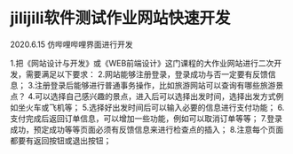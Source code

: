 # jilijili软件测试作业网站快速开发
2020.6.15
仿哔哩哔哩界面进行开发

1.把《网站设计与开发》或《WEB前端设计》这门课程的大作业网站进行二次开发，需要满足以下要求：
2.网站能够注册登录，登录成功与否一定要有反馈信息；
3.注册登录后能够进行普通事务操作，比如旅游网站可以查询有哪些旅游景点？
4.可以选择自己感兴趣的景点，进入后可以选择出发时间，选择出发方式例如坐火车或飞机等；
5.选择好出发时间后可以输入必要的信息进行支付功能；
6.支付完成后返回订单信息，可以增加一些功能，例如可以取消订单等等；
7.登录成功，预定成功等等页面必须有反馈信息来进行检查点的插入；
8.注意每个页面都要有返回按钮或退出按钮；
